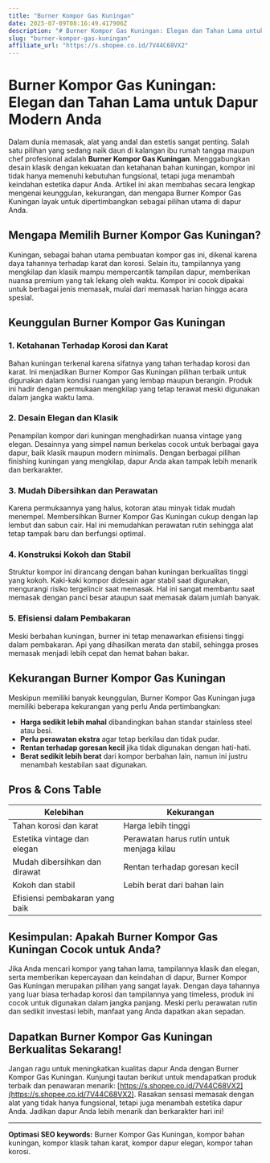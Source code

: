 ```yaml
---
title: "Burner Kompor Gas Kuningan"
date: 2025-07-09T08:16:49.417906Z
description: "# Burner Kompor Gas Kuningan: Elegan dan Tahan Lama untuk Dapur Modern Anda..."
slug: "burner-kompor-gas-kuningan"
affiliate_url: "https://s.shopee.co.id/7V44C68VX2"
---
```

# Burner Kompor Gas Kuningan: Elegan dan Tahan Lama untuk Dapur Modern Anda

Dalam dunia memasak, alat yang andal dan estetis sangat penting. Salah satu pilihan yang sedang naik daun di kalangan ibu rumah tangga maupun chef profesional adalah **Burner Kompor Gas Kuningan**. Menggabungkan desain klasik dengan kekuatan dan ketahanan bahan kuningan, kompor ini tidak hanya memenuhi kebutuhan fungsional, tetapi juga menambah keindahan estetika dapur Anda. Artikel ini akan membahas secara lengkap mengenai keunggulan, kekurangan, dan mengapa Burner Kompor Gas Kuningan layak untuk dipertimbangkan sebagai pilihan utama di dapur Anda.

## Mengapa Memilih Burner Kompor Gas Kuningan?

Kuningan, sebagai bahan utama pembuatan kompor gas ini, dikenal karena daya tahannya terhadap karat dan korosi. Selain itu, tampilannya yang mengkilap dan klasik mampu mempercantik tampilan dapur, memberikan nuansa premium yang tak lekang oleh waktu. Kompor ini cocok dipakai untuk berbagai jenis memasak, mulai dari memasak harian hingga acara spesial.

## Keunggulan Burner Kompor Gas Kuningan

### 1. Ketahanan Terhadap Korosi dan Karat

Bahan kuningan terkenal karena sifatnya yang tahan terhadap korosi dan karat. Ini menjadikan Burner Kompor Gas Kuningan pilihan terbaik untuk digunakan dalam kondisi ruangan yang lembap maupun berangin. Produk ini hadir dengan permukaan mengkilap yang tetap terawat meski digunakan dalam jangka waktu lama.

### 2. Desain Elegan dan Klasik

Penampilan kompor dari kuningan menghadirkan nuansa vintage yang elegan. Desainnya yang simpel namun berkelas cocok untuk berbagai gaya dapur, baik klasik maupun modern minimalis. Dengan berbagai pilihan finishing kuningan yang mengkilap, dapur Anda akan tampak lebih menarik dan berkarakter.

### 3. Mudah Dibersihkan dan Perawatan

Karena permukaannya yang halus, kotoran atau minyak tidak mudah menempel. Membersihkan Burner Kompor Gas Kuningan cukup dengan lap lembut dan sabun cair. Hal ini memudahkan perawatan rutin sehingga alat tetap tampak baru dan berfungsi optimal.

### 4. Konstruksi Kokoh dan Stabil

Struktur kompor ini dirancang dengan bahan kuningan berkualitas tinggi yang kokoh. Kaki-kaki kompor didesain agar stabil saat digunakan, mengurangi risiko tergelincir saat memasak. Hal ini sangat membantu saat memasak dengan panci besar ataupun saat memasak dalam jumlah banyak.

### 5. Efisiensi dalam Pembakaran

Meski berbahan kuningan, burner ini tetap menawarkan efisiensi tinggi dalam pembakaran. Api yang dihasilkan merata dan stabil, sehingga proses memasak menjadi lebih cepat dan hemat bahan bakar.

## Kekurangan Burner Kompor Gas Kuningan

Meskipun memiliki banyak keunggulan, Burner Kompor Gas Kuningan juga memiliki beberapa kekurangan yang perlu Anda pertimbangkan:

- **Harga sedikit lebih mahal** dibandingkan bahan standar stainless steel atau besi.  
- **Perlu perawatan ekstra** agar tetap berkilau dan tidak pudar.  
- **Rentan terhadap goresan kecil** jika tidak digunakan dengan hati-hati.  
- **Berat sedikit lebih berat** dari kompor berbahan lain, namun ini justru menambah kestabilan saat digunakan.

## Pros & Cons Table

| Kelebihan                               | Kekurangan                                          |
|-----------------------------------------|-----------------------------------------------------|
| Tahan korosi dan karat                | Harga lebih tinggi                                    |
| Estetika vintage dan elegan           | Perawatan harus rutin untuk menjaga kilau          |
| Mudah dibersihkan dan dirawat        | Rentan terhadap goresan kecil                       |
| Kokoh dan stabil                     | Lebih berat dari bahan lain                         |
| Efisiensi pembakaran yang baik        |                                                     |

## Kesimpulan: Apakah Burner Kompor Gas Kuningan Cocok untuk Anda?

Jika Anda mencari kompor yang tahan lama, tampilannya klasik dan elegan, serta memberikan kepercayaan dan keindahan di dapur, Burner Kompor Gas Kuningan merupakan pilihan yang sangat layak. Dengan daya tahannya yang luar biasa terhadap korosi dan tampilannya yang timeless, produk ini cocok untuk digunakan dalam jangka panjang. Meski perlu perawatan rutin dan sedikit investasi lebih, manfaat yang Anda dapatkan akan sepadan.

## Dapatkan Burner Kompor Gas Kuningan Berkualitas Sekarang!

Jangan ragu untuk meningkatkan kualitas dapur Anda dengan Burner Kompor Gas Kuningan. Kunjungi tautan berikut untuk mendapatkan produk terbaik dan penawaran menarik: [https://s.shopee.co.id/7V44C68VX2](https://s.shopee.co.id/7V44C68VX2). Rasakan sensasi memasak dengan alat yang tidak hanya fungsional, tetapi juga menambah estetika dapur Anda. Jadikan dapur Anda lebih menarik dan berkarakter hari ini!

---

**Optimasi SEO keywords:** Burner Kompor Gas Kuningan, kompor bahan kuningan, kompor klasik tahan karat, kompor dapur elegan, kompor tahan korosi.